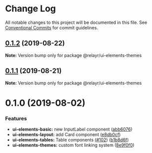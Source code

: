 # Change Log

All notable changes to this project will be documented in this file.
See [Conventional Commits](https://conventionalcommits.org) for commit guidelines.

## [0.1.2](https://github.com/relayr/ui-elements/compare/@relayr/ui-elements-themes@0.1.1...@relayr/ui-elements-themes@0.1.2) (2019-08-22)

**Note:** Version bump only for package @relayr/ui-elements-themes






## [0.1.1](https://github.com/relayr/ui-elements/compare/@relayr/ui-elements-themes@0.1.0...@relayr/ui-elements-themes@0.1.1) (2019-08-21)

**Note:** Version bump only for package @relayr/ui-elements-themes






# 0.1.0 (2019-08-02)


### Features

* **ui-elements-basic:** new InputLabel component ([abb6076](https://github.com/relayr/ui-elements/commit/abb6076))
* **ui-elements-layout:** add Card component ([e8db0cf](https://github.com/relayr/ui-elements/commit/e8db0cf))
* **ui-elements-tables:** Table components ([#102](https://github.com/relayr/ui-elements/issues/102)) ([b1b8d6f](https://github.com/relayr/ui-elements/commit/b1b8d6f))
* **ui-elements-themes:** custom font linking system ([8e9f0f0](https://github.com/relayr/ui-elements/commit/8e9f0f0))

